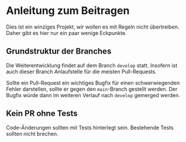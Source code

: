 # Anleitung zum Beitragen

Dies ist ein winziges Projekt, wir wollen es mit Regeln nicht übertreiben. Daher gibt es hier nur ein paar wenige Eckpunkte.


## Grundstruktur der Branches

Die Weiterentwicklung findet auf dem Branch `develop` statt. Insofern ist auch dieser Branch Anlaufstelle für die meisten Pull-Requests.

Sollte ein Pull-Request ein wichtiges Bugfix für einen schwerwiegenden Fehler darstellen, sollte er gegen den `main`-Branch gestellt werden. Der Bugfix würde dann im weiteren Verlauf nach `develop` gemerged werden.


## Kein PR ohne Tests

Code-Änderungen sollten mit Tests hinterlegt sein. Bestehende Tests sollten nicht brechen.